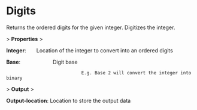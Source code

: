 # Digits

Returns the ordered digits for the given integer. Digitizes the integer.

&gt; **Properties**
&gt; 

**Integer**:                  Location of the integer to convert into an ordered digits

**Base**:                      Digit base

                                E.g. Base 2 will convert the integer into binary

&gt; **Output**
&gt; 

**Output-location**: Location to store the output data